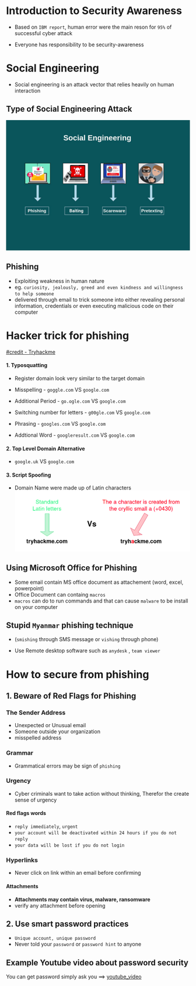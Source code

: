 # Introduction to Security Awareness



- Based on `IBM report`, human error were the main reson for `95%` of successful cyber attack

- Everyone has responsibility to be security-awareness



# Social Engineering


 - Social engineering is an attack vector that relies heavily on human interaction


## Type of Social Engineering Attack


![Type of Social Engineering](./photo/socialEngineering.jpg)

## Phishing

- Exploiting weakness in human nature
- eg. `curiosity, jealously, greed and even kindness and willingness to help someone`
-  delivered through email to trick someone into either revealing personal information, credentials or even executing malicious code on their computer


# Hacker trick for phishing 
[#credit - Tryhackme](https://tryhackme.com/room/phishingyl)

#### 1. Typosquatting
- Register domain look very similar to the target domain

- Misspelling - `goggle.com` VS `google.com`
- Additional Period - `go.ogle.com` VS `google.com`
- Switching number for letters - `g00gle.com` VS `google.com`
- Phrasing - `googles.com` VS `google.com`
- Addtional Word - `googleresult.com` VS `google.com`


#### 2. Top Level Domain Alternative

- `google.uk` VS `google.com`

#### 3. Script Spoofing

- Domain Name were made up of Latin characters
![script_spoof](./photo/scriptspoof.png)

## Using Microsoft Office for Phishing

- Some email contain MS office document as attachement (word, excel, powerpoint)
- Office Document can containg `macros` 
- `macros` can do to run commands and that can cause `malware` to be install on your computer


## Stupid `Myanmar` phishing technique 
- (`smishing` through SMS message or `vishing` through phone)

- Use Remote desktop software such as `anydesk` , `team viewer`



# How to secure from phishing

## 1. Beware of Red Flags for Phishing 
### The Sender Address

- Unexpected or Unusual email
- Someone outside your organization
- misspelled address

### Grammar 

- Grammatical errors may be sign of `phishing`

### Urgency

- Cyber criminals want to take action without thinking, Therefor the create sense of urgency

#### Red flags words 
- `reply immediately`, `urgent` 
- `your account will be deactivated within 24 hours if you do not reply`
- `your data will be lost if you do not login`


### Hyperlinks 

- Never click on link within an email before confirming

#### Attachments

- **Attachments may contain virus, malware, ransomware**
- verify any attachment before opening

## 2. Use smart password practices

- `Unique account, unique password`
- Never told your `password` or `password hint` to anyone

## Example Youtube video about password security

You can get password simply ask you ==> [youtube_video](https://youtu.be/opRMrEfAIiI?t=42)

